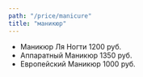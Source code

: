 ```yaml
---
path: "/price/manicure"
title: "маникюр"
---
```

- Маникюр Ля Ногти 1200 руб.
- Аппаратный Маникюр 1350 руб.
- Европейский Маникюр 1000 руб.